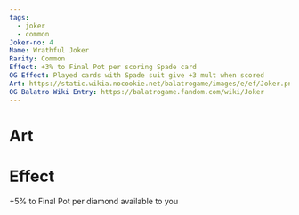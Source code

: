 ```yaml
---
tags:
  - joker
  - common
Joker-no: 4
Name: Wrathful Joker
Rarity: Common
Effect: +3% to Final Pot per scoring Spade card
OG Effect: Played cards with Spade suit give +3 mult when scored
Art: https://static.wikia.nocookie.net/balatrogame/images/e/ef/Joker.png/revision/latest?cb=20230925003651
OG Balatro Wiki Entry: https://balatrogame.fandom.com/wiki/Joker
---
```

# Art
# Effect
+5% to Final Pot per diamond available to you